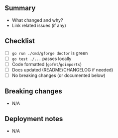 ## Summary

- What changed and why?
- Link related issues (if any)

## Checklist

- [ ] `go run ./cmd/gforge doctor` is green
- [ ] `go test ./...` passes locally
- [ ] Code formatted (`gofmt`/`goimports`)
- [ ] Docs updated (README/CHANGELOG if needed)
- [ ] No breaking changes (or documented below)

## Breaking changes

- N/A

## Deployment notes

- N/A
